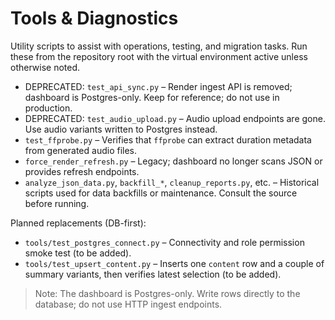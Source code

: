 # Tools & Diagnostics

Utility scripts to assist with operations, testing, and migration tasks. Run these from the repository root with the virtual environment active unless otherwise noted.

- DEPRECATED: `test_api_sync.py` – Render ingest API is removed; dashboard is Postgres-only. Keep for reference; do not use in production.
- DEPRECATED: `test_audio_upload.py` – Audio upload endpoints are gone. Use audio variants written to Postgres instead.
- `test_ffprobe.py` – Verifies that `ffprobe` can extract duration metadata from generated audio files.
- `force_render_refresh.py` – Legacy; dashboard no longer scans JSON or provides refresh endpoints.
- `analyze_json_data.py`, `backfill_*`, `cleanup_reports.py`, etc. – Historical scripts used for data backfills or maintenance. Consult the source before running.

Planned replacements (DB-first):
- `tools/test_postgres_connect.py` – Connectivity and role permission smoke test (to be added).
- `tools/test_upsert_content.py` – Inserts one `content` row and a couple of summary variants, then verifies latest selection (to be added).

> Note: The dashboard is Postgres-only. Write rows directly to the database; do not use HTTP ingest endpoints.

